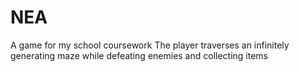 # NEA
A game for my school coursework
The player traverses an infinitely generating maze while defeating enemies and collecting items
